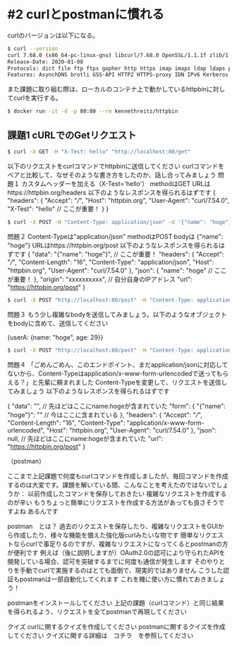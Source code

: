 # #2 curlとpostmanに慣れる

<!-- START doctoc -->
<!-- END doctoc -->

curlのバージョンは以下になる。

```bash
$ curl --version
curl 7.68.0 (x86_64-pc-linux-gnu) libcurl/7.68.0 OpenSSL/1.1.1f zlib/1.2.11 brotli/1.0.7 libidn2/2.2.0 libpsl/0.21.0 (+libidn2/2.2.0) libssh/0.9.3/openssl/zlib nghttp2/1.40.0 librtmp/2.3
Release-Date: 2020-01-08
Protocols: dict file ftp ftps gopher http https imap imaps ldap ldaps pop3 pop3s rtmp rtsp scp sftp smb smbs smtp smtps telnet tftp 
Features: AsynchDNS brotli GSS-API HTTP2 HTTPS-proxy IDN IPv6 Kerberos Largefile libz NTLM NTLM_WB PSL SPNEGO SSL TLS-SRP UnixSockets
```

また課題に取り組む際は、ローカルのコンテナ上で動かしているhttpbinに対してcurlを実行する。

```bash
$ docker run -it -d -p 80:80 --rm kennethreitz/httpbin
```


## 課題1 cURLでのGetリクエスト

```bash
$ curl -X GET -H "X-Test: hello" "http://localhost:80/get"
```



以下のリクエストをcurlコマンドでhttpbinに送信してください
curlコマンドをペアと比較して、なぜそのような書き方をしたのか、話し合ってみましょう
問題１
カスタムヘッダーを加える（X-Test='hello'）
methodはGET
URLはhttps://httpbin.org/headers
以下のようなレスポンスを得られるはずです
{
  "headers": {
    "Accept": "*/*", 
    "Host": "httpbin.org", 
    "User-Agent": "curl/7.54.0", 
    "X-Test": "hello" // ここが重要！
  }
}

```bash
$ curl -X POST -H "Content-Type: application/json" -d '{"name": "hoge"}' "http://localhost:80/post"
```

問題２
Content-Typeは"application/json"
methodはPOST
bodyは {"name": "hoge"}
URLはhttps://httpbin.org/post
以下のようなレスポンスを得られるはずです
{
  "data": "{\"name\": \"hoge\"}",  // ここが重要！
  "headers": {
    "Accept": "*/*", 
    "Content-Length": "16", 
    "Content-Type": "application/json", 
    "Host": "httpbin.org", 
    "User-Agent": "curl/7.54.0"
  }, 
  "json": {
    "name": "hoge" // ここが重要！
  }, 
  "origin": "xxxxxxxxxx",  // 自分自身のIPアドレス
  "url": "https://httpbin.org/post"
}


```bash
$ curl -X POST "http://localhost:80/post" -H "Content-Type: application/json" -d '{"userA": {"name": "hoge", "age": 29}}'
```

問題３
もう少し複雑なbodyを送信してみましょう。以下のようなオブジェクトをbodyに含めて、送信してください


{userA: {name: "hoge", age: 29}}

```bash
$ curl -X POST "http://localhost:80/post" -H "Content-Type: application/x-www-form-urlencoded" -d '{"name": "hoge"}'
```

問題４
「ごめんごめん、このエンドポイント、まだapplication/jsonに対応してないから、Content-Typeはapplication/x-www-form-urlencodedで送ってもらえる？」と先輩に頼まれました
Content-Typeを変更して、リクエストを送信してみましょう
以下のようなレスポンスを得られるはずです


{
  "data": "",  // 先ほどはここにname:hogeが含まれていた
  "form": {
    "{\"name\": \"hoge\"}": "" // 今はここに含まれている
  }, 
  "headers": {
    "Accept": "*/*", 
    "Content-Length": "16", 
    "Content-Type": "application/x-www-form-urlencoded", 
    "Host": "httpbin.org", 
    "User-Agent": "curl/7.54.0"
  }, 
  "json": null,  // 先ほどはここにname:hogeが含まれていた
  "url": "https://httpbin.org/post"
}




（postman）

ここまで上記課題で何度もcurlコマンドを作成しましたが、毎回コマンドを作成するのは大変です。課題を解いている間、こんなことを考えたのではないでしょうか：
以前作成したコマンドを保存しておきたい
複雑なリクエストを作成するのが辛い
もうちょっと簡単にリクエストを作成する方法があっても良さそうですよね
あるんです


postman　とは？
過去のリクエストを保存したり、複雑なリクエストをGUIから作成したり、様々な機能を備えた強化版curlみたいな物です
簡単なリクエストならcurlで事足りるのですが、複雑なリクエストになってくるとpostmanの方が便利です
例えば（後に説明しますが）OAuth2.0の認可により守られたAPIを開発している場合、認可を突破するまでに何度も通信が発生します
そのやりとりを手動でcurlで実施するのはとても面倒で、現実的ではありません
こうした認証もpostmanは一部自動化してくれます
これを機に使い方に慣れておきましょう！


postmanをインストールしてください
上記の課題（curlコマンド）と同じ結果を得られるよう、リクエストを全てpostmanで再現してください


クイズ
curlに関するクイズを作成してください
postmanに関するクイズを作成してください
クイズに関する詳細は　コチラ　を参照してください